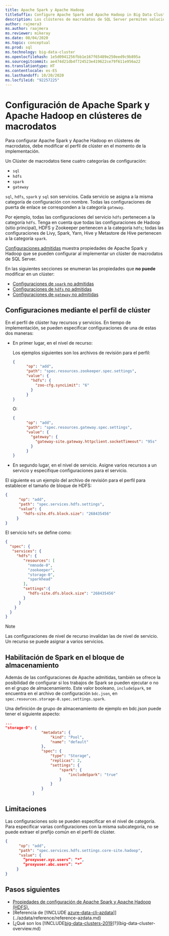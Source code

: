 ```yaml
---
title: Apache Spark y Apache Hadoop
titleSuffix: Configure Apache Spark and Apache Hadoop in Big Data Clusters
description: Los clústeres de macrodatos de SQL Server permiten soluciones de Spark y HDFS. Obtenga más información sobre cómo configurarlas.
author: rajmera3
ms.author: raajmera
ms.reviewer: mikeray
ms.date: 08/04/2020
ms.topic: conceptual
ms.prod: sql
ms.technology: big-data-cluster
ms.openlocfilehash: 1e5d0941256fbb1e167f65489e250eed9c9b895a
ms.sourcegitcommit: ae474d21db4f724523e419622ce79f611e956a22
ms.translationtype: HT
ms.contentlocale: es-ES
ms.lasthandoff: 10/20/2020
ms.locfileid: "92257225"
---
```

# <a name="configure-apache-spark-and-apache-hadoop-in-big-data-clusters"></a>Configuración de Apache Spark y Apache Hadoop en clústeres de macrodatos

Para configurar Apache Spark y Apache Hadoop en clústeres de macrodatos, debe modificar el perfil de clúster en el momento de la implementación.

Un Clúster de macrodatos tiene cuatro categorías de configuración: 

- `sql` 
- `hdfs` 
- `spark` 
- `gateway` 

`sql`, `hdfs`, `spark` y `sql` son servicios. Cada servicio se asigna a la misma categoría de configuración con nombre. Todas las configuraciones de puerta de enlace se corresponden a la categoría `gateway`. 

Por ejemplo, todas las configuraciones del servicio `hdfs` pertenecen a la categoría `hdfs`. Tenga en cuenta que todas las configuraciones de Hadoop (sitio principal), HDFS y Zookeeper pertenecen a la categoría `hdfs`; todas las configuraciones de Livy, Spark, Yarn, Hive y Metastore de Hive pertenecen a la categoría `spark`. 

[Configuraciones admitidas](reference-config-spark-hadoop.md#supported-configurations) muestra propiedades de Apache Spark y Hadoop que se pueden configurar al implementar un clúster de macrodatos de SQL Server.

En las siguientes secciones se enumeran las propiedades que **no puede** modificar en un clúster:

- [Configuraciones de `spark` no admitidas](reference-config-spark-hadoop.md#unsupported-spark-configurations)
- [Configuraciones de `hdfs` no admitidas](reference-config-spark-hadoop.md#unsupported-hdfs-configurations)
- [Configuraciones de `gateway` no admitidas](reference-config-spark-hadoop.md#unsupported-gateway-configurations)


## <a name="configurations-via-cluster-profile"></a>Configuraciones mediante el perfil de clúster

En el perfil de clúster hay recursos y servicios. En tiempo de implementación, se pueden especificar configuraciones de una de estas dos maneras: 

* En primer lugar, en el nivel de recurso: 

   Los ejemplos siguientes son los archivos de revisión para el perfil: 

   ```json
   { 
         "op": "add", 
         "path": "spec.resources.zookeeper.spec.settings", 
         "value": { 
           "hdfs": { 
             "zoo-cfg.syncLimit": "6" 
           } 
         } 
   }
   ```

   O: 

   ```json
   { 
         "op": "add", 
         "path": "spec.resources.gateway.spec.settings", 
         "value": { 
           "gateway": { 
             "gateway-site.gateway.httpclient.socketTimeout": "95s" 
           } 
         } 
   } 
   ```

* En segundo lugar, en el nivel de servicio. Asigne varios recursos a un servicio y especifique configuraciones para el servicio.

El siguiente es un ejemplo del archivo de revisión para el perfil para establecer el tamaño de bloque de HDFS: 

   ```json
   { 
         "op": "add", 
         "path": "spec.services.hdfs.settings", 
         "value": { 
           "hdfs-site.dfs.block.size": "268435456" 
        } 
   } 
   ```

El servicio `hdfs` se define como:

```json
{ 
  "spec": { 
   "services": { 
     "hdfs": { 
        "resources": [ 
          "nmnode-0", 
          "zookeeper", 
          "storage-0", 
          "sparkhead" 
        ], 
        "settings":{ 
          "hdfs-site.dfs.block.size": "268435456" 
        } 
      } 
    } 
  } 
} 
```
 
> [!NOTE]
> Las configuraciones de nivel de recurso invalidan las de nivel de servicio. Un recurso se puede asignar a varios servicios.

## <a name="enable-spark-in-the-storage-pool"></a>Habilitación de Spark en el bloque de almacenamiento
Además de las configuraciones de Apache admitidas, también se ofrece la posibilidad de configurar si los trabajos de Spark se pueden ejecutar o no en el grupo de almacenamiento. Este valor booleano, `includeSpark`, se encuentra en el archivo de configuración `bdc.json`, en `spec.resources.storage-0.spec.settings.spark`.

Una definición de grupo de almacenamiento de ejemplo en bdc.json puede tener el siguiente aspecto:
```json
...
"storage-0": {
                "metadata": {
                    "kind": "Pool",
                    "name": "default"
                },
                "spec": {
                    "type": "Storage",
                    "replicas": 2,
                    "settings": {
                        "spark": {
                            "includeSpark": "true"
                        }
                    }
                }
            }
```


## <a name="limitations"></a>Limitaciones

Las configuraciones solo se pueden especificar en el nivel de categoría. Para especificar varias configuraciones con la misma subcategoría, no se puede extraer el prefijo común en el perfil de clúster. 

```json
{ 
      "op": "add", 
      "path": "spec.services.hdfs.settings.core-site.hadoop", 
      "value": { 
        “proxyuser.xyz.users”: “*”, 
        “proxyuser.abc.users”: “*” 
     } 
} 
```

## <a name="next-steps"></a>Pasos siguientes

- [Propiedades de configuración de Apache Spark y Apache Hadoop (HDFS).](reference-config-spark-hadoop.md)
- [Referencia de [!INCLUDE [azure-data-cli-azdata](../includes/azure-data-cli-azdata.md)]](../azdata/reference/reference-azdata.md)
- [¿Qué son los [!INCLUDE[big-data-clusters-2019](../includes/ssbigdataclusters-ver15.md)]?](big-data-cluster-overview.md)